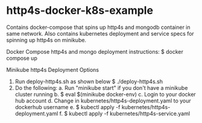 # http4s-docker-k8s-example
Contains docker-compose that spins up http4s and mongodb container in same network. Also contains kubernetes deployment and service specs for spinning up http4s on minikube.

Docker Compose http4s and mongo deployment instructions:
$ docker compose up

Minikube http4s Deployment Options
1. Run deploy-http4s.sh as shown below 
$ ./deploy-http4s.sh <dockerhub username>
2. Do the following:
	a. Run "minikube start" if you don't have a minikube cluster running
	b. $ eval $(minikube docker-env)
	c. Login to your docker hub account
	d. Change <username> in kubernetes/http4s-deployment.yaml to your dockerhub username
	e. $ kubectl apply -f kubernetes/http4s-deployment.yaml
	f. $ kubectl apply -f kubernetes/http4s-service.yaml 
